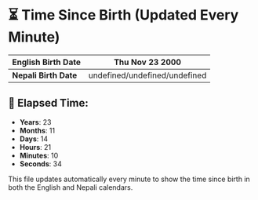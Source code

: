 # ⏳ Time Since Birth (Updated Every Minute)

| **English Birth Date** | Thu Nov 23 2000 |
|------------------------|-------------------------------------|
| **Nepali Birth Date**  | undefined/undefined/undefined                  |

## 📅 Elapsed Time:

- **Years**: 23
- **Months**: 11
- **Days**: 14
- **Hours**: 21
- **Minutes**: 10
- **Seconds**: 34

This file updates automatically every minute to show the time since birth in both the English and Nepali calendars.